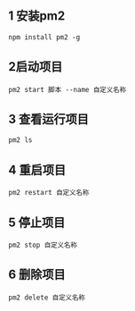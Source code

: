 ## 1 安装pm2

` npm install pm2 -g `

## 2启动项目

`pm2 start 脚本 --name 自定义名称`

## 3 查看运行项目

`pm2 ls`

## 4 重启项目

`pm2 restart 自定义名称`

## 5 停止项目

`pm2 stop 自定义名称`

## 6 删除项目

`pm2 delete 自定义名称`


